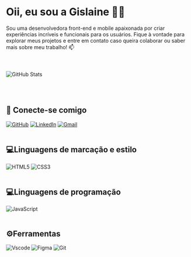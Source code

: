 
# Oii, eu sou a Gislaine 👩‍💻
Sou uma desenvolvedora front-end e mobile apaixonada por criar experiências incríveis e funcionais para os usuários. Fique à vontade para explorar meus projetos e entre em contato caso queira colaborar ou saber mais sobre meu trabalho! 📫
<br/></br><br/></br>
![GitHub Stats](https://github-readme-stats.vercel.app/api?username=gyhbelchior&theme=transparent&bg_color=DA87F5&border_color=90F8F5&show_icons=true&icon_color=FFA3B1&title_color=90F8F5&text_color=FFF)


<br/></br>

## 📱 Conecte-se comigo
[![GitHub](https://img.shields.io/badge/GitHub-FF80B1?style=for-the-badge&logo=github&logoColor=white)](https://github.com/gyhbelchior) [![LinkedIn](https://img.shields.io/badge/LinkedIn-1ADCFA?style=for-the-badge&logo=linkedin&logoColor=white)](https://www.linkedin.com/in/gislainebelchior/) [![Gmail](https://img.shields.io/badge/Gmail-DA87F5?style=for-the-badge&logo=gmail&logoColor=white)](mailto:gislainebelchior@gmail.com)
<br/></br>
## 💻Linguagens de marcação e estilo
![HTML5](https://img.shields.io/badge/HTML5-FF80B1?style=for-the-badge&logo=html5&logoColor=white) ![CSS3](https://img.shields.io/badge/CSS3-1ADCFA?style=for-the-badge&logo=css3&logoColor=white)
<br/></br>
## 💻Linguagens de programação
![JavaScript](https://img.shields.io/badge/JavaScript-DA87F5?style=for-the-badge&logo=javascript&logoColor=white)
<br/></br>
## ⚙️Ferramentas
![Vscode](https://img.shields.io/badge/Vscode-FF80B1?style=for-the-badge&logo=visual-studio-code&logoColor=white)
![Figma](https://img.shields.io/badge/Figma-1ADCFA?style=for-the-badge&logo=figma&logoColor=white)
![Git](https://img.shields.io/badge/GIT-DA87F5?style=for-the-badge&logo=git&logoColor=white)
<br/></br><br/></br>

